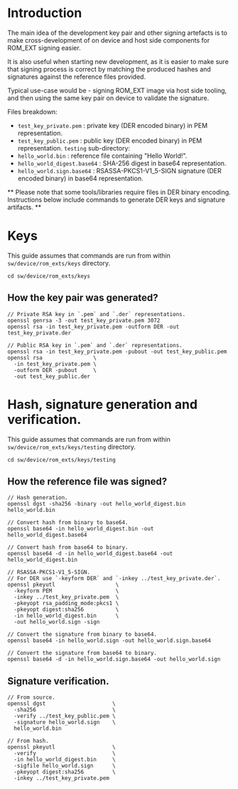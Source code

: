 # Introduction

The main idea of the development key pair and other signing artefacts is to
make cross-development of on device and host side components for ROM_EXT
signing easier.

It is also useful when starting new development, as it is easier to make sure
that signing process is correct by matching the produced  hashes and signatures
against the reference files provided.

Typical use-case would be - signing ROM_EXT image via host side tooling, and
then using the same key pair on device to validate the signature.

Files breakdown:
- `test_key_private.pem`      : private key (DER encoded binary) in PEM
                                representation.
- `test_key_public.pem`       : public key (DER encoded binary) in PEM
                                representation.
`testing` sub-directory:
- `hello_world.bin`           : reference file containing "Hello World!".
- `hello_world_digest.base64` : SHA-256 digest in base64 representation.
- `hello_world.sign.base64`   : RSASSA-PKCS1-V1_5-SIGN signature (DER encoded
                                binary) in base64 representation.

** Please note that some tools/libraries require files in DER binary encoding.
Instructions below include commands to generate DER keys and signature
artifacts. **

# Keys

This guide assumes that commands are run from within `sw/device/rom_exts/keys`
directory.

`cd sw/device/rom_exts/keys`

## How the key pair was generated?

```
// Private RSA key in `.pem` and `.der` representations.
openssl genrsa -3 -out test_key_private.pem 3072
openssl rsa -in test_key_private.pem -outform DER -out test_key_private.der
```

```
// Public RSA key in `.pem` and `.der` representations.
openssl rsa -in test_key_private.pem -pubout -out test_key_public.pem
openssl rsa                \
  -in test_key_private.pem \
  -outform DER -pubout     \
  -out test_key_public.der
```

# Hash, signature generation and verification.

This guide assumes that commands are run from within
`sw/device/rom_exts/keys/testing` directory.

`cd sw/device/rom_exts/keys/testing`

## How the reference file was signed?

```
// Hash generation.
openssl dgst -sha256 -binary -out hello_world_digest.bin hello_world.bin

// Convert hash from binary to base64.
openssl base64 -in hello_world_digest.bin -out hello_world_digest.base64

// Convert hash from base64 to binary.
openssl base64 -d -in hello_world_digest.base64 -out hello_world_digest.bin
```

```
// RSASSA-PKCS1-V1_5-SIGN.
// For DER use `-keyform DER` and `-inkey ../test_key_private.der`.
openssl pkeyutl                   \
  -keyform PEM                    \
  -inkey ../test_key_private.pem  \
  -pkeyopt rsa_padding_mode:pkcs1 \
  -pkeyopt digest:sha256          \
  -in hello_world_digest.bin      \
  -out hello_world.sign -sign
```

```
// Convert the signature from binary to base64.
openssl base64 -in hello_world.sign -out hello_world.sign.base64

// Convert the signature from base64 to binary.
openssl base64 -d -in hello_world.sign.base64 -out hello_world.sign
```

## Signature verification.

```
// From source.
openssl dgst                     \
  -sha256                        \
  -verify ../test_key_public.pem \
  -signature hello_world.sign    \
  hello_world.bin
```

```
// From hash.
openssl pkeyutl                  \
  -verify                        \
  -in hello_world_digest.bin     \
  -sigfile hello_world.sign      \
  -pkeyopt digest:sha256         \
  -inkey ../test_key_private.pem
```

